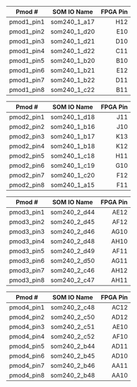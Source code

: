 | Pmod #     | SOM IO Name   | FPGA Pin |
|------------|:-------------:|---------:|
| pmod1_pin1 | som240_1_a17  |    H12   |
| pmod1_pin2 | som240_1_d20  |    E10   |
| pmod1_pin3 | som240_1_d21  |    D10   |
| pmod1_pin4 | som240_1_d22  |    C11   |
| pmod1_pin5 | som240_1_b20  |    B10   |
| pmod1_pin6 | som240_1_b21  |    E12   |
| pmod1_pin7 | som240_1_b22  |    D11   |
| pmod1_pin8 | som240_1_c22  |    B11   |

| Pmod #     | SOM IO Name   | FPGA Pin |
|------------|:-------------:|---------:|
| pmod2_pin1 | som240_1_d18  |    J11   |
| pmod2_pin2 | som240_1_b16  |    J10   |
| pmod2_pin3 | som240_1_b17  |    K13   |
| pmod2_pin4 | som240_1_b18  |    K12   |
| pmod2_pin5 | som240_1_c18  |    H11   |
| pmod2_pin6 | som240_1_c19  |    G10   |
| pmod2_pin7 | som240_1_c20  |    F12   |
| pmod2_pin8 | som240_1_a15  |    F11   |

| Pmod #     | SOM IO Name   | FPGA Pin |
|------------|:-------------:|---------:|
| pmod3_pin1 | som240_2_d44  |   AE12   |
| pmod3_pin2 | som240_2_d45  |   AF12   |
| pmod3_pin3 | som240_2_d46  |   AG10   |
| pmod3_pin4 | som240_2_d48  |   AH10   |
| pmod3_pin5 | som240_2_d49  |   AF11   |
| pmod3_pin6 | som240_2_d50  |   AG11   |
| pmod3_pin7 | som240_2_c46  |   AH12   |
| pmod3_pin8 | som240_2_c47  |   AH11   |

| Pmod #     | SOM IO Name   | FPGA Pin |
|------------|:-------------:|---------:|
| pmod4_pin1 | som240_2_c48  |   AC12   |
| pmod4_pin2 | som240_2_c50  |   AD12   |
| pmod4_pin3 | som240_2_c51  |   AE10   |
| pmod4_pin4 | som240_2_c52  |   AF10   |
| pmod4_pin5 | som240_2_b44  |   AD11   |
| pmod4_pin6 | som240_2_b45  |   AD10   |
| pmod4_pin7 | som240_2_b46  |   AA11   |
| pmod4_pin8 | som240_2_b48  |   AA10   |


